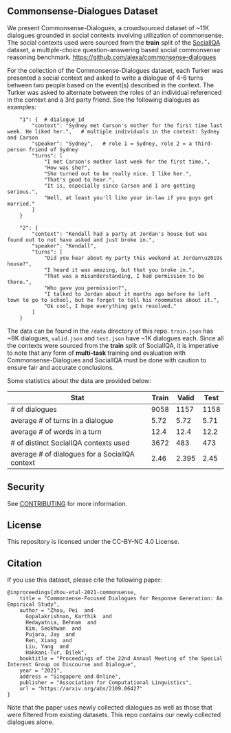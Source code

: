 ## Commonsense-Dialogues Dataset

We present Commonsense-Dialogues, a crowdsourced dataset of ~11K dialogues grounded in social contexts involving utilization of commonsense. The social contexts used were sourced from the **train** split of the [SocialIQA](https://leaderboard.allenai.org/socialiqa/submissions/get-started) dataset, a multiple-choice question-answering based social commonsense reasoning benchmark. https://github.com/alexa/commonsense-dialogues

For the collection of the Commonsense-Dialogues dataset, each Turker was presented a social context and asked to write a dialogue of 4-6 turns between two people based on the event(s) described in the context. The Turker was asked to alternate between the roles of an individual referenced in the context and a 3rd party friend. See the following dialogues as examples:

```
    "1": {  # dialogue_id
        "context": "Sydney met Carson's mother for the first time last week. He liked her.",   # multiple individuals in the context: Sydney and Carson
        "speaker": "Sydney",   # role 1 = Sydney, role 2 = a third-person friend of Sydney
        "turns": [
            "I met Carson's mother last week for the first time.",
            "How was she?",
            "She turned out to be really nice. I like her.",
            "That's good to hear.",
            "It is, especially since Carson and I are getting serious.",
            "Well, at least you'll like your in-law if you guys get married."
        ]
    }

    "2": {
        "context": "Kendall had a party at Jordan's house but was found out to not have asked and just broke in.",
        "speaker": "Kendall",
        "turns": [
            "Did you hear about my party this weekend at Jordan\u2019s house?",
            "I heard it was amazing, but that you broke in.",
            "That was a misunderstanding, I had permission to be there.",
            "Who gave you permission?",
            "I talked to Jordan about it months ago before he left town to go to school, but he forgot to tell his roommates about it.",
            "Ok cool, I hope everything gets resolved."
        ]
    }

```

The data can be found in the `/data` directory of this repo. `train.json` has ~9K dialogues, `valid.json` and `test.json` have ~1K dialogues each. Since all the contexts were sourced from the **train** split of SocialIQA, it is imperative to note that any form of **multi-task** training and evaluation with Commonsense-Dialogues and SocialIQA must be done with caution to ensure fair and accurate conclusions.

Some statistics about the data are provided below:

|                   Stat                       | Train | Valid | Test |
|                   ----                       | ----  | ----  | ---- |
|# of dialogues                                | 9058  | 1157  | 1158 |
|average # of turns in a dialogue              | 5.72  | 5.72  | 5.71 |
|average # of words in a turn                  | 12.4  | 12.4  | 12.2 |
|# of distinct SocialIQA contexts used         | 3672  | 483   |  473 |
|average # of dialogues for a SocialIQA context| 2.46  | 2.395 | 2.45 |


## Security

See [CONTRIBUTING](CONTRIBUTING.md#security-issue-notifications) for more information.

## License

This repository is licensed under the CC-BY-NC 4.0 License.

## Citation

If you use this dataset, please cite the following paper:

```
@inproceedings{zhou-etal-2021-commonsense,
    title = "Commonsense-Focused Dialogues for Response Generation: An Empirical Study",
    author = "Zhou, Pei  and
      Gopalakrishnan, Karthik  and
      Hedayatnia, Behnam  and
      Kim, Seokhwan  and
      Pujara, Jay  and
      Ren, Xiang  and
      Liu, Yang  and
      Hakkani-Tur, Dilek",
    booktitle = "Proceedings of the 22nd Annual Meeting of the Special Interest Group on Discourse and Dialogue",
    year = "2021",
    address = "Singapore and Online",
    publisher = "Association for Computational Linguistics",
    url = "https://arxiv.org/abs/2109.06427"
}
```

Note that the paper uses newly collected dialogues as well as those that were filtered from existing datasets. This repo contains our newly collected dialogues alone.
